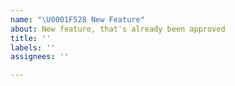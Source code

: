 ```yaml
---
name: "\U0001F528 New Feature"
about: New feature, that's already been approved
title: ''
labels: ''
assignees: ''

---
```



